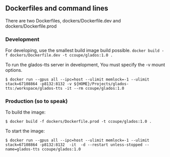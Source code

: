 ## Dockerfiles and command lines

There are two Dockerfiles, dockers/Dockerfile.dev and dockers/Dockerfile.prod

### Development 
For developing, use the smallest build image build possible. 
`docker build -f dockers/Dockerfile.dev -t ccoupe/glados:1.0 .`


To run the glados-tts server in development, You must specify the -v mount options. 

`$ docker run --gpus all --ipc=host --ulimit memlock=-1 --ulimit stack=67108864 -p8132:8132 -v ${HOME}/Projects/glados-tts:/workspace/glados-tts -it --rm ccoupe/glados:1.0`

### Production (so to speak)

To build the image:

`$ docker build -f dockers/Dockerfile.prod -t ccoupe/glados:1.0 .`

To start the image:

`$ docker run --gpus all --ipc=host --ulimit memlock=-1 --ulimit stack=67108864 -p8132:8132  -it  -d --restart unless-stopped --name=glados-tts ccoupe/glados:1.0` 


